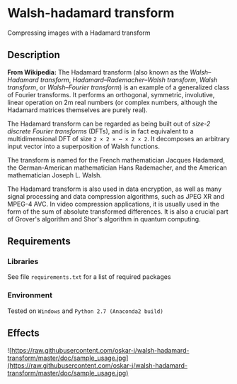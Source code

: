 # Walsh-hadamard transform

Compressing images with a Hadamard transform

## Description

**From Wikipedia:** The Hadamard transform (also known as the *Walsh–Hadamard transform*, 
*Hadamard–Rademacher–Walsh transform*, *Walsh transform*, or *Walsh–Fourier transform*) is an example 
of a generalized class of Fourier transforms. It performs an orthogonal, symmetric, 
involutive, linear operation on 2m real numbers (or complex numbers, although the 
Hadamard matrices themselves are purely real).

The Hadamard transform can be regarded as being built out of *size-2 
discrete Fourier transforms* (DFTs), and is in fact equivalent to a 
multidimensional DFT of size `2 × 2 × ⋯ × 2 × 2`. It decomposes an 
arbitrary input vector into a superposition of Walsh functions.

The transform is named for the French mathematician Jacques Hadamard, 
the German-American mathematician Hans Rademacher, and the 
American mathematician Joseph L. Walsh. 

The Hadamard transform is also used in data encryption, as well as many signal processing 
and data compression algorithms, such as JPEG XR and MPEG-4 AVC. In video compression 
applications, it is usually used in the form of the sum of absolute transformed differences. 
It is also a crucial part of Grover's algorithm and Shor's algorithm in quantum computing. 

## Requirements

### Libraries

See file `requirements.txt` for a list of required packages

### Environment

Tested on `Windows` and `Python 2.7 (Anaconda2 build)`

## Effects

![https://raw.githubusercontent.com/oskar-j/walsh-hadamard-transform/master/doc/sample_usage.jpg](https://raw.githubusercontent.com/oskar-j/walsh-hadamard-transform/master/doc/sample_usage.jpg)
